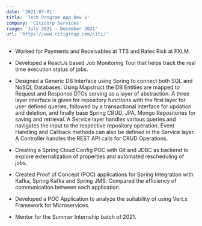 ```yaml
---
date: '2021-07-01'
title: 'Tech Program App Dev 1'
company: 'Citicorp Services'
range: 'July 2021 - December 2021'
url: 'https://www.citigroup.com/citi/'
---
```


- Worked for Payments and Receivables at TTS and Rates Risk at FXLM.

- Developed a ReactJs based Job Monitoring Tool that helps track the real time execution status of jobs.

- Designed a Generic DB Interface using Spring to connect both SQL and NoSQL Databases. Using Mapstruct the DB Entities are mapped to Request and Response DTOs serving as a layer of abstraction. A three layer interface is given for repository functions with the first layer for user defined queries, followed by a transactional interface for updation and deletion, and finally base Spring CRUD, JPA, Mongo Repositories for saving and retrieval. A Service layer handles various queries and navigates the input to the respective repository operation. Event Handling and Callback methods can also be defined in the Service layer. A Controller handles the REST API calls for CRUD Operations.

- Creating a Spring Cloud Config POC with Git and JDBC as backend to explore externalization of properties and automated rescheduling of jobs.

- Created Proof of Concept (POC) applications for Spring Integration with Kafka, Spring Kafka and Spring JMS. Compared the efficiency of communication between each application.

- Developed a POC Application to analyze the suitability of using Vert.x Framework for Microservices.

- Mentor for the Summer Internship batch of 2021.

